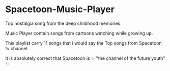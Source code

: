 # Spacetoon-Music-Player
Top nostalgia song from the deep childhood memories.

Music Player contain songs from cartoons watching while growing up.

This playlist carry 11 songs that i would say the Top songs from Spacetoon tv channel.

It is absolutely correct that Spacetoon is  ✨ "the channel of the future youth" ✨
